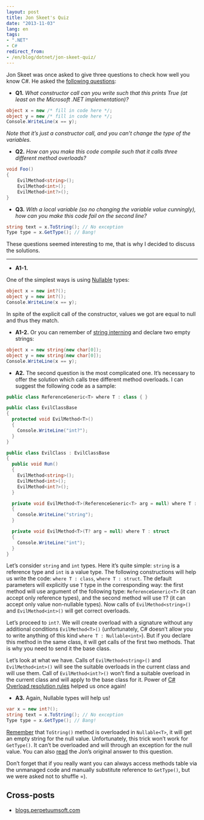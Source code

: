 ```yaml
---
layout: post
title: Jon Skeet's Quiz
date: "2013-11-03"
lang: en
tags:
- ".NET"
- C#
redirect_from:
- /en/blog/dotnet/jon-skeet-quiz/
---
```


Jon Skeet was once asked to give three questions to check how well you know C#. He asked the [following questions](http://www.dotnetcurry.com/magazine/jon-skeet-quiz.aspx):


* **Q1.** *What constructor call can you write such that this prints True (at least on the Microsoft .NET implementation)?*

```cs
object x = new /* fill in code here */;
object y = new /* fill in code here */;
Console.WriteLine(x == y);
```

*Note that it’s just a constructor call, and you can’t change the type of the variables.*

* **Q2.** *How can you make this code compile such that it calls three different method overloads?*

```cs
void Foo()
{
    EvilMethod<string>();
    EvilMethod<int>();
    EvilMethod<int?>();
}
```

* **Q3.** *With a local variable (so no changing the variable value cunningly), how can you make this code fail on the second line?*

```cs
string text = x.ToString(); // No exception
Type type = x.GetType(); // Bang!
```

These questions seemed interesting to me, that is why I decided to discuss the solutions.<!--more-->

---

* **A1-1.**

One of the simplest ways is using [Nullable](http://msdn.microsoft.com/en-us/library/1t3y8s4s(v=vs.90).aspx) types:

```cs
object x = new int?();
object y = new int?();
Console.WriteLine(x == y);
```

In spite of the explicit call of the constructor, values we got are equal to null and thus they match.

* **A1-2.** 
Or you can remember of [string interning](http://blogs.msdn.com/b/ericlippert/archive/2009/09/28/string-interning-and-string-empty.aspx) and declare two empty strings:

```cs
object x = new string(new char[0]);
object y = new string(new char[0]);
Console.WriteLine(x == y);
```

* **A2.** The second question is the most complicated one. It’s necessary to offer the solution which calls tree different method overloads. I can suggest the following code as a sample:

```cs
public class ReferenceGeneric<T> where T : class { }

public class EvilClassBase
{
  protected void EvilMethod<T>()
  {
    Console.WriteLine("int?");
  }
}

public class EvilClass : EvilClassBase
{
  public void Run()
  {
    EvilMethod<string>();
    EvilMethod<int>();
    EvilMethod<int?>();
  }

  private void EvilMethod<T>(ReferenceGeneric<T> arg = null) where T : class
  {
    Console.WriteLine("string");
  }

  private void EvilMethod<T>(T? arg = null) where T : struct
  {
    Console.WriteLine("int");
  }
}
```

Let’s consider `string` and `int` types. Here it’s quite simple: `string` is a reference type and `int` is a value type. The following constructions will help us write the code: `where T : class`, `where T : struct`. The default parameters will explicitly use `T` type in the corresponding way: the first method will use argument of the following type: `ReferenceGeneric<T>` (it can accept only reference types), and the second method will use `T`? (it can accept only value non-nullable types). Now calls of `EvilMethod<string>()` and `EvilMethod<int>()` will get correct overloads.
 
Let’s proceed to `int?`. We will create overload with a signature without any additional conditions `EvilMethod<T>()` (unfortunately, C# doesn’t allow you to write anything of this kind `where T : Nullable<int>`). But if you declare this method in the same class, it will get calls of the first two methods. That is why you need to send it the base class.
 
Let’s look at what we have. Calls of `EvilMethod<string>()` and `EvilMethod<int>()` will see the suitable overloads in the current class and will use them. Call of `EvilMethod<int?>()` won’t find a suitable overload in the current class and will apply to the base class for it. Power of [C# Overload resolution rules](http://msdn.microsoft.com/en-us/library/aa691336%28v=vs.71%29.aspx) helped us once again!

* **A3.** Again, Nullable types will help us!

```cs
var x = new int?();
string text = x.ToString(); // No exception
Type type = x.GetType(); // Bang!
```

[Remember](http://msdn.microsoft.com/en-us/library/9hd15ket.aspx) that `ToString()` method is overloaded in `Nullable<T>`, it will get an empty string for the null value. Unfortunately, this trick won’t work for `GetType()`. It can’t be overloaded and will through an exception for the null value. You can also [read](http://stackoverflow.com/questions/12725631/nullable-type-gettype-throws-exception) the Jon’s original answer to this question.
 
Don’t forget that if you really want you can always access methods table via the unmanaged code and manually substitute reference to `GetType()`, but we were asked not to shuffle =).

## Cross-posts

* [blogs.perpetuumsoft.com](http://blogs.perpetuumsoft.com/dotnet/jon-skeets-quiz/)